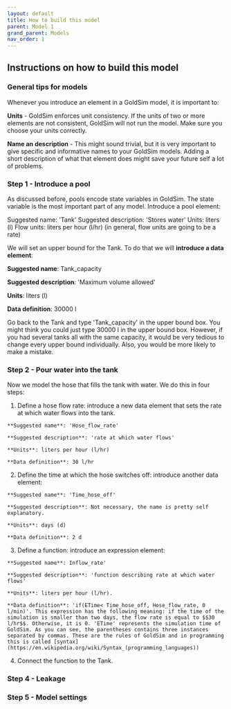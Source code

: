 ```yaml
---
layout: default
title: How to build this model
parent: Model 1
grand_parent: Models
nav_order: 1
---
```


## Instructions on how to build this model

### General tips for models

Whenever you introduce an element in a GoldSim model, it is important to:

**Units** - GoldSim enforces unit consistency. If the units of two or more elements are not consistent, GoldSim will not run the model. Make sure you choose your units correctly.

**Name an description** - This might sound trivial, but it is very important to give specific and informative names to your GoldSim models. Adding a short description of what that element does might save your future self a lot of problems.


### Step 1 -  Introduce a pool

As discussed before, pools encode state variables in GoldSim. The state variable is the most important part of any model. Introduce a pool element:

Suggested name: 'Tank'
Suggested description: 'Stores water'
Units: liters (l)
Flow units: liters per hour (l/hr) (in general, flow units are going to be a rate)

We will set an upper bound for the Tank. To do that we will **introduce a data element**:

**Suggested name**: Tank_capacity

**Suggested description**: 'Maximum volume allowed'

**Units**: liters (l)

**Data definition**: 30000 l

Go back to the Tank and type 'Tank_capacity' in the upper bound box. You might think you could just type 30000 l in the upper bound box. However, if you had several tanks all with the same capacity, it would be very tedious to change
every upper bound individually. Also, you would be more likely to make a mistake.


### Step 2 - Pour water into the tank

Now we model the hose that fills the tank with water. We do this in four steps:

   1. Define a hose flow rate: introduce a new data element that sets the rate at which water flows into the tank. 

	**Suggested name**: 'Hose_flow_rate'

	**Suggested description**: 'rate at which water flows'

	**Units**: liters per hour (l/hr) 

	**Data definition**: 30 l/hr

   2. Define the time at which the hose switches off: introduce another data element:

	**Suggested name**: 'Time_hose_off'

	**Suggested description**: Not necessary, the name is pretty self explanatory.

	**Units**: days (d)

	**Data definition**: 2 d

   3. Define a function: introduce an expression element: 

	**Suggested name**: Inflow_rate'

	**Suggested description**: 'function describing rate at which water flows'

	**Units**: liters per hour (l/hr).

	**Data definition**: 'if(ETime< Time_hose_off, Hose_flow_rate, 0 l/min)'. This expression has the following meaning: if the time of the simulation is smaller than two days, the flow rate is equal to $$30 l/hr$$. Otherwise, it is 0. 'ETime' represents the simulation time of GoldSim. As you can see, the parentheses contains three instances separated by commas. These are the rules of GoldSim and in programming this is called [syntax](https://en.wikipedia.org/wiki/Syntax_(programming_languages))


	
   4. Connect the function to the Tank.


### Step 4 - Leakage



### Step 5 - Model settings



